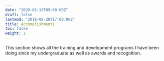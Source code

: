 ```yaml
---
date: "2020-03-13T09:00:00Z"
draft: false
lastmod: "2018-08-28T17:00:00Z"
title: Accomplishments
toc: false
weight: 1
---
```


This section shows all the training and development programs I have been doing since my undergraduate as well as awards and recognition.